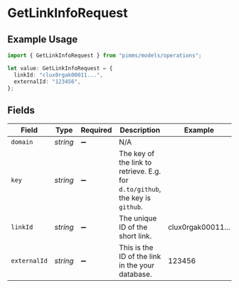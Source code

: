 # GetLinkInfoRequest

## Example Usage

```typescript
import { GetLinkInfoRequest } from "pimms/models/operations";

let value: GetLinkInfoRequest = {
  linkId: "clux0rgak00011...",
  externalId: "123456",
};
```

## Fields

| Field                                                                         | Type                                                                          | Required                                                                      | Description                                                                   | Example                                                                       |
| ----------------------------------------------------------------------------- | ----------------------------------------------------------------------------- | ----------------------------------------------------------------------------- | ----------------------------------------------------------------------------- | ----------------------------------------------------------------------------- |
| `domain`                                                                      | *string*                                                                      | :heavy_minus_sign:                                                            | N/A                                                                           |                                                                               |
| `key`                                                                         | *string*                                                                      | :heavy_minus_sign:                                                            | The key of the link to retrieve. E.g. for `d.to/github`, the key is `github`. |                                                                               |
| `linkId`                                                                      | *string*                                                                      | :heavy_minus_sign:                                                            | The unique ID of the short link.                                              | clux0rgak00011...                                                             |
| `externalId`                                                                  | *string*                                                                      | :heavy_minus_sign:                                                            | This is the ID of the link in the your database.                              | 123456                                                                        |